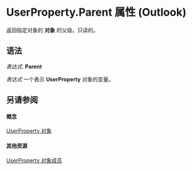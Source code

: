 
# UserProperty.Parent 属性 (Outlook)

返回指定对象的 **对象** 的父级。只读的。


## 语法

 _表达式_. **Parent**

 _表达式_ 一个表示 **UserProperty** 对象的变量。


## 另请参阅


#### 概念


[UserProperty 对象](c94f642f-4368-d775-a79f-ce6c39bfe1fd.md)
#### 其他资源


[UserProperty 对象成员](5c57c335-62b1-8d66-b93c-c56be823a85e.md)
